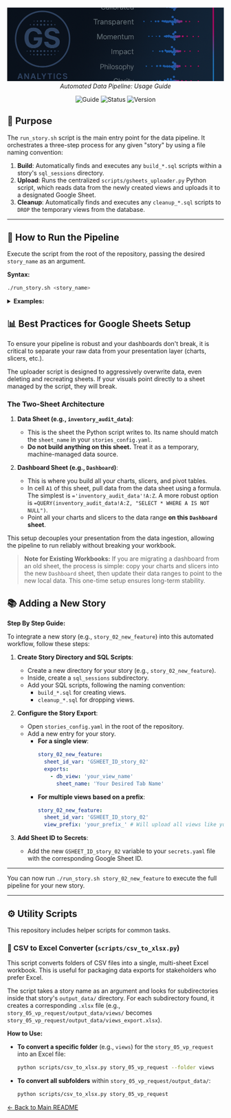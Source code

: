 <p align="center">
  <img src="repo_files/dark_logo_banner.png" width="1000"/>
  <br>
  <em>Automated Data Pipeline: Usage Guide</em>
</p>

<p align="center">
  <img alt="Guide" src="https://img.shields.io/badge/guide-pipeline_usage-blue">
  <img alt="Status" src="https://img.shields.io/badge/status-active-brightgreen">
  <img alt="Version" src="https://img.shields.io/badge/version-v1.0.0-blueviolet">
</p>

## 🧩 Purpose

The `run_story.sh` script is the main entry point for the data pipeline. It orchestrates a three-step process for any given "story" by using a file naming convention:

1.  **Build**: Automatically finds and executes any `build_*.sql` scripts within a story's `sql_sessions` directory.
2.  **Upload**: Runs the centralized `scripts/gsheets_uploader.py` Python script, which reads data from the newly created views and uploads it to a designated Google Sheet.
3.  **Cleanup**: Automatically finds and executes any `cleanup_*.sql` scripts to `DROP` the temporary views from the database.

___
 
## 🚀 How to Run the Pipeline

Execute the script from the root of the repository, passing the desired `story_name` as an argument.

**Syntax:**
```bash
./run_story.sh <story_name>
```
<details>
<summary><strong>Examples:</strong></summary>

<br>

*   **To run the pipeline for `story_01_inventory_accuracy`:**
    ```bash
    ./run_story.sh story_01_inventory_accuracy
    ```
    This will:
    1.  Create the `inventory_audit` view.
    2.  Upload its contents to the Google Sheet specified by `GSHEET_ID_story_01`.
    3.  Drop the `inventory_audit` view.

*   **To run the pipeline for `story_05_vp_request`:**
    ```bash
    ./run_story.sh story_05_vp_request
    ```
    This will:
    1.  Run all SQL scripts to create views prefixed with `dash_`.
    2.  Find all of those `dash_` views, and upload each one to a separate tab in the Google Sheet specified by `GSHEET_ID_story_05`.
    3.  Drop all `dash_` views.

___

</details>

## 📊 Best Practices for Google Sheets Setup

To ensure your pipeline is robust and your dashboards don't break, it is critical to separate your raw data from your presentation layer (charts, slicers, etc.).

The uploader script is designed to aggressively overwrite data, even deleting and recreating sheets. If your visuals point directly to a sheet managed by the script, they will break.

### The Two-Sheet Architecture

1.  **Data Sheet (e.g., `inventory_audit_data`)**:
    *   This is the sheet the Python script writes to. Its name should match the `sheet_name` in your `stories_config.yaml`.
    *   **Do not build anything on this sheet.** Treat it as a temporary, machine-managed data source.

2.  **Dashboard Sheet (e.g., `Dashboard`)**:
    *   This is where you build all your charts, slicers, and pivot tables.
    *   In cell `A1` of this sheet, pull data from the data sheet using a formula. The simplest is `='inventory_audit_data'!A:Z`. A more robust option is `=QUERY(inventory_audit_data!A:Z, "SELECT * WHERE A IS NOT NULL")`.
    *   Point all your charts and slicers to the data range **on this `Dashboard` sheet**.

This setup decouples your presentation from the data ingestion, allowing the pipeline to run reliably without breaking your workbook.

> **Note for Existing Workbooks:** If you are migrating a dashboard from an old sheet, the process is simple: copy your charts and slicers into the new `Dashboard` sheet, then update their data ranges to point to the new local data. This one-time setup ensures long-term stability.

## 📚 Adding a New Story


**Step By Step Guide:**


To integrate a new story (e.g., `story_02_new_feature`) into this automated workflow, follow these steps:

1.  **Create Story Directory and SQL Scripts**:
    *   Create a new directory for your story (e.g., `story_02_new_feature`).
    *   Inside, create a `sql_sessions` subdirectory.
    *   Add your SQL scripts, following the naming convention:
        *   `build_*.sql` for creating views.
        *   `cleanup_*.sql` for dropping views.

2.  **Configure the Story Export**:
    *   Open `stories_config.yaml` in the root of the repository.
    *   Add a new entry for your story.
        *   **For a single view**:
            ```yaml
            story_02_new_feature:
              sheet_id_var: 'GSHEET_ID_story_02'
              exports:
                - db_view: 'your_view_name'
                  sheet_name: 'Your Desired Tab Name'
            ```
        *   **For multiple views based on a prefix**:
            ```yaml
            story_02_new_feature:
              sheet_id_var: 'GSHEET_ID_story_02'
              view_prefix: 'your_prefix_' # Will upload all views like your_prefix_kpi, etc.
            ```

3.  **Add Sheet ID to Secrets**:
    *   Add the new `GSHEET_ID_story_02` variable to your `secrets.yaml` file with the corresponding Google Sheet ID.

___

You can now run `./run_story.sh story_02_new_feature` to execute the full pipeline for your new story.

___

## ⚙️ Utility Scripts

This repository includes helper scripts for common tasks.

### 💾 CSV to Excel Converter (`scripts/csv_to_xlsx.py`)

This script converts folders of CSV files into a single, multi-sheet Excel workbook. This is useful for packaging data exports for stakeholders who prefer Excel.

The script takes a story name as an argument and looks for subdirectories inside that story's `output_data/` directory. For each subdirectory found, it creates a corresponding `.xlsx` file (e.g., `story_05_vp_request/output_data/views/` becomes `story_05_vp_request/output_data/views_export.xlsx`).

**How to Use:**

*   **To convert a specific folder** (e.g., `views`) for the `story_05_vp_request` into an Excel file:
    ```bash
    python scripts/csv_to_xlsx.py story_05_vp_request --folder views
    ```

*   **To convert all subfolders** within `story_05_vp_request/output_data/`:
    ```bash
    python scripts/csv_to_xlsx.py story_05_vp_request
    ```

[← Back to Main README](README.md)

</details>